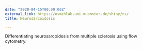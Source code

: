 ```yaml
---
date: "2020-04-15T00:00:00Z"
external_link: https://osmzhlab.uni-muenster.de/shiny/ns/
title: Neurosarcoidosis

---
```


Differentiating neurosarcoidosis from multiple sclerosis using flow cytometry.